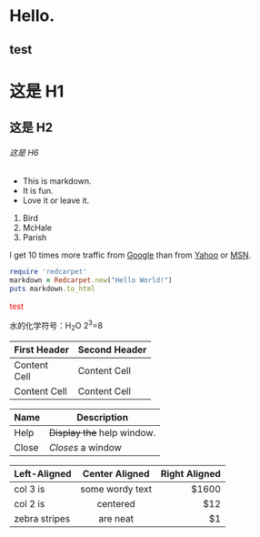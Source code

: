 
Hello.
===
test
---


# 这是 H1

## 这是 H2

###### 这是 H6

* This is markdown.
* It is fun.
* Love it or leave it.

1.  Bird
1.  McHale
1.  Parish

I get 10 times more traffic from [Google][1] than from [Yahoo][2] or [MSN][3].

```ruby
require 'redcarpet'
markdown = Redcarpet.new("Hello World!")
puts markdown.to_html
```

<div style="color:red;">test</div>

水的化学符号：H<sub>2</sub>O
2<sup>3</sup>=8

First Header  | Second Header
------------- | -------------
Content<br /> Cell  | Content Cell
Content Cell  | Content Cell

| Name          | Description                  |
| ------------- | -----------                  |
| Help          | ~~Display the~~ help window. |
| Close         | _Closes_ a window            |

| Left-Aligned  | Center Aligned    | Right Aligned |
| :------------ | :---------------: | -----:        |
| col 3 is      | some wordy text   | $1600         |
| col 2 is      | centered          | $12           |
| zebra stripes | are neat          | $1            |

[1]: http://google.com/ "Google"
[2]: http://search.yahoo.com/ "Yahoo Search"
[3]: http://search.msn.com/ "MSN Search"
